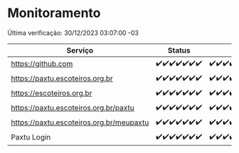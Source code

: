 # Monitoramento

Última verificação: 30/12/2023 03:07:00 -03

|Serviço|Status|Últimas 24h|
|---|---|---|
|https://github.com|<span title="2023-12-23: OK=24">✔️</span><span title="2023-12-24: OK=24">✔️</span><span title="2023-12-25: OK=24">✔️</span><span title="2023-12-26: OK=24">✔️</span><span title="2023-12-27: OK=24">✔️</span><span title="2023-12-28: OK=24">✔️</span><span title="2023-12-29: OK=6">✔️</span>|<span title="29/12/2023 03:08:00 -03 : 200">✔️</span><span title="29/12/2023 04:05:00 -03 : 200">✔️</span><span title="29/12/2023 05:08:00 -03 : 200">✔️</span><span title="29/12/2023 06:06:00 -03 : 200">✔️</span><span title="29/12/2023 07:07:00 -03 : 200">✔️</span><span title="29/12/2023 08:04:00 -03 : 200">✔️</span><span title="29/12/2023 09:09:00 -03 : 200">✔️</span><span title="29/12/2023 10:07:00 -03 : 200">✔️</span><span title="29/12/2023 11:04:00 -03 : 200">✔️</span><span title="29/12/2023 12:05:00 -03 : 200">✔️</span><span title="29/12/2023 13:08:00 -03 : 200">✔️</span><span title="29/12/2023 14:04:00 -03 : 200">✔️</span><span title="29/12/2023 15:07:00 -03 : 200">✔️</span><span title="29/12/2023 16:03:00 -03 : 200">✔️</span><span title="29/12/2023 17:06:00 -03 : 200">✔️</span><span title="29/12/2023 18:04:00 -03 : 200">✔️</span><span title="29/12/2023 19:05:00 -03 : 200">✔️</span><span title="29/12/2023 20:06:00 -03 : 200">✔️</span><span title="29/12/2023 21:29:00 -03 : 200">✔️</span><span title="29/12/2023 22:41:00 -03 : 200">✔️</span><span title="29/12/2023 23:16:00 -03 : 200">✔️</span><span title="30/12/2023 00:06:00 -03 : 200">✔️</span><span title="30/12/2023 01:07:00 -03 : 200">✔️</span><span title="30/12/2023 02:04:00 -03 : 200">✔️</span><span title="30/12/2023 03:07:00 -03 : 200">✔️</span>|
|https://paxtu.escoteiros.org.br|<span title="2023-12-23: OK=24">✔️</span><span title="2023-12-24: OK=24">✔️</span><span title="2023-12-25: OK=24">✔️</span><span title="2023-12-26: OK=24">✔️</span><span title="2023-12-27: OK=24">✔️</span><span title="2023-12-28: OK=24">✔️</span><span title="2023-12-29: OK=6">✔️</span>|<span title="29/12/2023 03:08:00 -03 : 200">✔️</span><span title="29/12/2023 04:05:00 -03 : 200">✔️</span><span title="29/12/2023 05:08:00 -03 : 200">✔️</span><span title="29/12/2023 06:06:00 -03 : 200">✔️</span><span title="29/12/2023 07:07:00 -03 : 200">✔️</span><span title="29/12/2023 08:04:00 -03 : 200">✔️</span><span title="29/12/2023 09:09:00 -03 : 200">✔️</span><span title="29/12/2023 10:07:00 -03 : 200">✔️</span><span title="29/12/2023 11:04:00 -03 : 200">✔️</span><span title="29/12/2023 12:05:00 -03 : 200">✔️</span><span title="29/12/2023 13:08:00 -03 : 200">✔️</span><span title="29/12/2023 14:04:00 -03 : 200">✔️</span><span title="29/12/2023 15:07:00 -03 : 200">✔️</span><span title="29/12/2023 16:03:00 -03 : 200">✔️</span><span title="29/12/2023 17:06:00 -03 : 200">✔️</span><span title="29/12/2023 18:04:00 -03 : 200">✔️</span><span title="29/12/2023 19:05:00 -03 : 200">✔️</span><span title="29/12/2023 20:06:00 -03 : 200">✔️</span><span title="29/12/2023 21:29:00 -03 : 200">✔️</span><span title="29/12/2023 22:41:00 -03 : 200">✔️</span><span title="29/12/2023 23:16:00 -03 : 200">✔️</span><span title="30/12/2023 00:06:00 -03 : 200">✔️</span><span title="30/12/2023 01:07:00 -03 : 200">✔️</span><span title="30/12/2023 02:04:00 -03 : 200">✔️</span><span title="30/12/2023 03:07:00 -03 : 200">✔️</span>|
|https://escoteiros.org.br|<span title="2023-12-23: OK=24">✔️</span><span title="2023-12-24: OK=24">✔️</span><span title="2023-12-25: OK=24">✔️</span><span title="2023-12-26: OK=24">✔️</span><span title="2023-12-27: OK=24">✔️</span><span title="2023-12-28: OK=24">✔️</span><span title="2023-12-29: OK=6">✔️</span>|<span title="29/12/2023 03:08:00 -03 : 200">✔️</span><span title="29/12/2023 04:05:00 -03 : 200">✔️</span><span title="29/12/2023 05:08:00 -03 : 200">✔️</span><span title="29/12/2023 06:06:00 -03 : 200">✔️</span><span title="29/12/2023 07:07:00 -03 : 200">✔️</span><span title="29/12/2023 08:04:00 -03 : 200">✔️</span><span title="29/12/2023 09:09:00 -03 : 200">✔️</span><span title="29/12/2023 10:07:00 -03 : 200">✔️</span><span title="29/12/2023 11:04:00 -03 : 200">✔️</span><span title="29/12/2023 12:05:00 -03 : 200">✔️</span><span title="29/12/2023 13:08:00 -03 : 200">✔️</span><span title="29/12/2023 14:04:00 -03 : 200">✔️</span><span title="29/12/2023 15:07:00 -03 : 200">✔️</span><span title="29/12/2023 16:03:00 -03 : 200">✔️</span><span title="29/12/2023 17:06:00 -03 : 200">✔️</span><span title="29/12/2023 18:04:00 -03 : 200">✔️</span><span title="29/12/2023 19:05:00 -03 : 200">✔️</span><span title="29/12/2023 20:06:00 -03 : 200">✔️</span><span title="29/12/2023 21:29:00 -03 : 200">✔️</span><span title="29/12/2023 22:41:00 -03 : 200">✔️</span><span title="29/12/2023 23:16:00 -03 : 200">✔️</span><span title="30/12/2023 00:06:00 -03 : 200">✔️</span><span title="30/12/2023 01:07:00 -03 : 200">✔️</span><span title="30/12/2023 02:04:00 -03 : 200">✔️</span><span title="30/12/2023 03:07:00 -03 : 200">✔️</span>|
|https://paxtu.escoteiros.org.br/paxtu|<span title="2023-12-23: OK=24">✔️</span><span title="2023-12-24: OK=24">✔️</span><span title="2023-12-25: OK=24">✔️</span><span title="2023-12-26: OK=24">✔️</span><span title="2023-12-27: OK=24">✔️</span><span title="2023-12-28: OK=24">✔️</span><span title="2023-12-29: OK=6">✔️</span>|<span title="29/12/2023 03:08:00 -03 : 200">✔️</span><span title="29/12/2023 04:05:00 -03 : 200">✔️</span><span title="29/12/2023 05:08:00 -03 : 200">✔️</span><span title="29/12/2023 06:06:00 -03 : 200">✔️</span><span title="29/12/2023 07:07:00 -03 : 200">✔️</span><span title="29/12/2023 08:04:00 -03 : 200">✔️</span><span title="29/12/2023 09:09:00 -03 : 200">✔️</span><span title="29/12/2023 10:07:00 -03 : 200">✔️</span><span title="29/12/2023 11:04:00 -03 : 200">✔️</span><span title="29/12/2023 12:05:00 -03 : 200">✔️</span><span title="29/12/2023 13:08:00 -03 : 200">✔️</span><span title="29/12/2023 14:04:00 -03 : 200">✔️</span><span title="29/12/2023 15:07:00 -03 : 200">✔️</span><span title="29/12/2023 16:03:00 -03 : 200">✔️</span><span title="29/12/2023 17:06:00 -03 : 200">✔️</span><span title="29/12/2023 18:04:00 -03 : 200">✔️</span><span title="29/12/2023 19:05:00 -03 : 200">✔️</span><span title="29/12/2023 20:06:00 -03 : 200">✔️</span><span title="29/12/2023 21:29:00 -03 : 200">✔️</span><span title="29/12/2023 22:41:00 -03 : 200">✔️</span><span title="29/12/2023 23:16:00 -03 : 200">✔️</span><span title="30/12/2023 00:07:00 -03 : 200">✔️</span><span title="30/12/2023 01:07:00 -03 : 200">✔️</span><span title="30/12/2023 02:04:00 -03 : 200">✔️</span><span title="30/12/2023 03:07:00 -03 : 200">✔️</span>|
|https://paxtu.escoteiros.org.br/meupaxtu|<span title="2023-12-23: OK=24">✔️</span><span title="2023-12-24: OK=24">✔️</span><span title="2023-12-25: OK=24">✔️</span><span title="2023-12-26: OK=24">✔️</span><span title="2023-12-27: OK=24">✔️</span><span title="2023-12-28: OK=24">✔️</span><span title="2023-12-29: OK=6">✔️</span>|<span title="29/12/2023 03:08:00 -03 : 200">✔️</span><span title="29/12/2023 04:05:00 -03 : 200">✔️</span><span title="29/12/2023 05:08:00 -03 : 200">✔️</span><span title="29/12/2023 06:06:00 -03 : 200">✔️</span><span title="29/12/2023 07:07:00 -03 : 200">✔️</span><span title="29/12/2023 08:04:00 -03 : 200">✔️</span><span title="29/12/2023 09:09:00 -03 : 200">✔️</span><span title="29/12/2023 10:07:00 -03 : 200">✔️</span><span title="29/12/2023 11:04:00 -03 : 200">✔️</span><span title="29/12/2023 12:05:00 -03 : 200">✔️</span><span title="29/12/2023 13:08:00 -03 : 200">✔️</span><span title="29/12/2023 14:04:00 -03 : 200">✔️</span><span title="29/12/2023 15:07:00 -03 : 200">✔️</span><span title="29/12/2023 16:03:00 -03 : 200">✔️</span><span title="29/12/2023 17:06:00 -03 : 200">✔️</span><span title="29/12/2023 18:04:00 -03 : 200">✔️</span><span title="29/12/2023 19:05:00 -03 : 200">✔️</span><span title="29/12/2023 20:06:00 -03 : 200">✔️</span><span title="29/12/2023 21:29:00 -03 : 200">✔️</span><span title="29/12/2023 22:41:00 -03 : 200">✔️</span><span title="29/12/2023 23:16:00 -03 : 200">✔️</span><span title="30/12/2023 00:07:00 -03 : 200">✔️</span><span title="30/12/2023 01:07:00 -03 : 200">✔️</span><span title="30/12/2023 02:04:00 -03 : 200">✔️</span><span title="30/12/2023 03:07:00 -03 : 200">✔️</span>|
|Paxtu Login|<span title="2023-12-23: OK=24">✔️</span><span title="2023-12-24: OK=24">✔️</span><span title="2023-12-25: OK=24">✔️</span><span title="2023-12-26: OK=24">✔️</span><span title="2023-12-27: OK=24">✔️</span><span title="2023-12-28: OK=24">✔️</span><span title="2023-12-29: OK=6">✔️</span>|<span title="29/12/2023 03:08:00 -03 : 200">✔️</span><span title="29/12/2023 04:05:00 -03 : 200">✔️</span><span title="29/12/2023 05:08:00 -03 : 200">✔️</span><span title="29/12/2023 06:06:00 -03 : 200">✔️</span><span title="29/12/2023 07:07:00 -03 : 200">✔️</span><span title="29/12/2023 08:04:00 -03 : 200">✔️</span><span title="29/12/2023 09:09:00 -03 : 200">✔️</span><span title="29/12/2023 10:07:00 -03 : 200">✔️</span><span title="29/12/2023 11:04:00 -03 : 200">✔️</span><span title="29/12/2023 12:05:00 -03 : 200">✔️</span><span title="29/12/2023 13:08:00 -03 : 200">✔️</span><span title="29/12/2023 14:04:00 -03 : 200">✔️</span><span title="29/12/2023 15:07:00 -03 : 200">✔️</span><span title="29/12/2023 16:03:00 -03 : 200">✔️</span><span title="29/12/2023 17:06:00 -03 : 200">✔️</span><span title="29/12/2023 18:04:00 -03 : 200">✔️</span><span title="29/12/2023 19:05:00 -03 : 200">✔️</span><span title="29/12/2023 20:06:00 -03 : 200">✔️</span><span title="29/12/2023 21:29:00 -03 : 200">✔️</span><span title="29/12/2023 22:41:00 -03 : 200">✔️</span><span title="29/12/2023 23:16:00 -03 : 200">✔️</span><span title="30/12/2023 00:07:00 -03 : 200">✔️</span><span title="30/12/2023 01:07:00 -03 : 200">✔️</span><span title="30/12/2023 02:04:00 -03 : 200">✔️</span><span title="30/12/2023 03:07:00 -03 : 200">✔️</span>|
